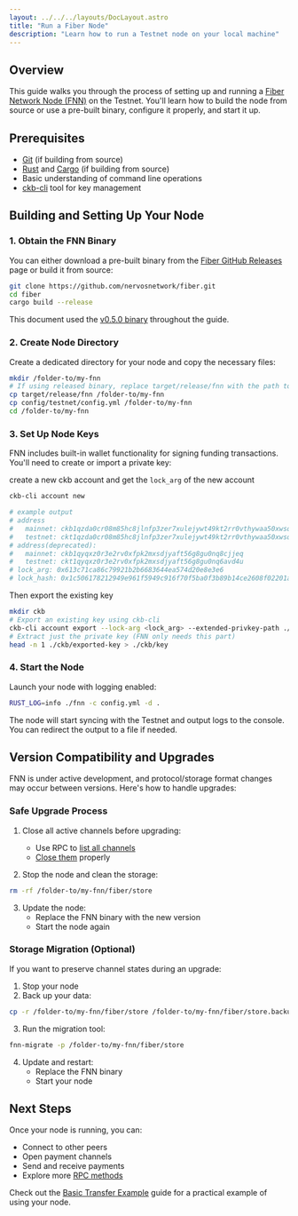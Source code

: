 ```yaml
---
layout: ../../../layouts/DocLayout.astro
title: "Run a Fiber Node"
description: "Learn how to run a Testnet node on your local machine"
---
```


## Overview

This guide walks you through the process of setting up and running a [Fiber Network Node (FNN)](https://github.com/nervosnetwork/fiber) on the Testnet. You'll learn how to build the node from source or use a pre-built binary, configure it properly, and start it up.

## Prerequisites

- [Git](https://git-scm.com/) (if building from source)
- [Rust](https://www.rust-lang.org/) and [Cargo](https://doc.rust-lang.org/cargo/) (if building from source)
- Basic understanding of command line operations
- [ckb-cli](https://github.com/nervosnetwork/ckb-cli) tool for key management

## Building and Setting Up Your Node

### 1. Obtain the FNN Binary

You can either download a pre-built binary from the [Fiber GitHub Releases](https://github.com/nervosnetwork/fiber/releases) page or build it from source:

```sh
git clone https://github.com/nervosnetwork/fiber.git
cd fiber
cargo build --release
```

This document used the [v0.5.0 binary](https://github.com/nervosnetwork/fiber/releases/tag/v0.5.0) throughout the guide.

### 2. Create Node Directory

Create a dedicated directory for your node and copy the necessary files:

```sh
mkdir /folder-to/my-fnn
# If using released binary, replace target/release/fnn with the path to your downloaded binary
cp target/release/fnn /folder-to/my-fnn
cp config/testnet/config.yml /folder-to/my-fnn
cd /folder-to/my-fnn
```

### 3. Set Up Node Keys

FNN includes built-in wallet functionality for signing funding transactions. You'll need to create or import a private key:

create a new ckb account and get the `lock_arg` of the new account

```sh
ckb-cli account new

# example output
# address
#   mainnet: ckb1qzda0cr08m85hc8jlnfp3zer7xulejywt49kt2rr0vthywaa50xwsqtp83cu4pk8nysm9dngxezw546dyr5w8esx7rlyt
#   testnet: ckt1qzda0cr08m85hc8jlnfp3zer7xulejywt49kt2rr0vthywaa50xwsqtp83cu4pk8nysm9dngxezw546dyr5w8esgvgswn
# address(deprecated):
#   mainnet: ckb1qyqxz0r3e2rv0xfpk2mxsdjyaft56g8gu0nq8cjjeq
#   testnet: ckt1qyqxz0r3e2rv0xfpk2mxsdjyaft56g8gu0nq6avd4u
# lock_arg: 0x613c71ca86c79921b2b6683644ea574d20e8e3e6
# lock_hash: 0x1c506178212949e961f5949c916f70f5ba0f3b89b14ce2608f02201a41eb3ef7
```

Then export the existing key

```sh
mkdir ckb
# Export an existing key using ckb-cli
ckb-cli account export --lock-arg <lock_arg> --extended-privkey-path ./ckb/exported-key
# Extract just the private key (FNN only needs this part)
head -n 1 ./ckb/exported-key > ./ckb/key
```

### 4. Start the Node

Launch your node with logging enabled:

```sh
RUST_LOG=info ./fnn -c config.yml -d .
```

The node will start syncing with the Testnet and output logs to the console. You can redirect the output to a file if needed.

## Version Compatibility and Upgrades

FNN is under active development, and protocol/storage format changes may occur between versions. Here's how to handle upgrades:

### Safe Upgrade Process

1. Close all active channels before upgrading:
   - Use RPC to [list all channels](./src/rpc/README.md#channel-list_channels)
   - [Close them](./src/rpc/README.md#channel-shutdown_channel) properly

2. Stop the node and clean the storage:

```sh
rm -rf /folder-to/my-fnn/fiber/store
```

3. Update the node:
   - Replace the FNN binary with the new version
   - Start the node again

### Storage Migration (Optional)

If you want to preserve channel states during an upgrade:

1. Stop your node
2. Back up your data:

```sh
cp -r /folder-to/my-fnn/fiber/store /folder-to/my-fnn/fiber/store.backup
```

3. Run the migration tool:

```sh
fnn-migrate -p /folder-to/my-fnn/fiber/store
```

4. Update and restart:
   - Replace the FNN binary
   - Start your node

## Next Steps

Once your node is running, you can:

- Connect to other peers
- Open payment channels
- Send and receive payments
- Explore more [RPC methods](https://github.com/nervosnetwork/fiber/blob/main/src/rpc/README.md)

Check out the [Basic Transfer Example](/docs/getting-started/basic-transfer) guide for a practical example of using your node.
